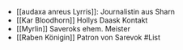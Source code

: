 * [[audaxa anreus Lyrris]]: Journalistin aus Sharn
* [[Kar Bloodhorn]] Hollys Daask Kontakt 
* [[Myrlin]] Saveroks ehem. Meister
* [[Raben Königin]] Patron von Sarevok
#List 